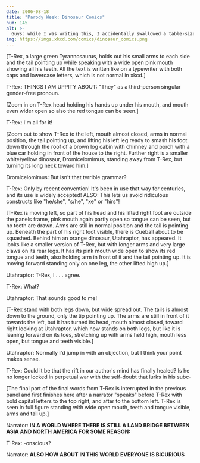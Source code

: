 ```yaml
---
date: 2006-08-18
title: "Parody Week: Dinosaur Comics"
num: 145
alt: >-
  Guys: while I was writing this, I accidentally swallowed a table-size slab of drywall. I know! Wacky.
img: https://imgs.xkcd.com/comics/dinosaur_comics.png
---
```

[T-Rex, a large green Tyrannosaurus, holds out his small arms to each side and the tail pointing up while speaking with a wide open pink mouth showing all his teeth. All the text is written like on a typewriter with both caps and lowercase letters, which is not normal in xkcd.]

T-Rex: THINGS I AM UPPITY ABOUT: "They" as a third-person singular gender-free pronoun.

[Zoom in on T-Rex head holding his hands up under his mouth, and mouth even wider open so also the red tongue can be seen.]

T-Rex: I'm all for it!

[Zoom out to show T-Rex to the left, mouth almost closed, arms in normal position, the tail pointing up, and lifting his left leg ready to smash his foot down through the roof of a brown log cabin with chimney and porch with a blue car holding in front of the house to the right. Further right is a smaller white/yellow dinosaur, Dromiceiomimus, standing away from T-Rex, but turning its long neck toward him.]

Dromiceiomimus: But isn't that terrible grammar?

T-Rex: Only by recent convention!  It's been in use that way for centuries, and its use is widely accepted!  ALSO: This lets us avoid ridiculous constructs like "he/she", "s/he", "xe" or "hirs"!

[T-Rex is moving left, so part of his head and his lifted right foot are outside the panels frame, pink mouth again partly open so tongue can be seen, but no teeth are drawn. Arms are still in normal position and the tail is pointing up. Beneath the part of his right foot visible, there is Cueball about to be squashed. Behind him an orange dinosaur, Utahraptor, has appeared. It looks like a smaller version of T-Rex, but with longer arms and very large claws on its rear legs. It has its pink mouth wide open to show its red tongue and teeth, also holding arm in front of it and the tail pointing up. It is moving forward standing only on one leg, the other lifted high up.]

Utahraptor: T-Rex, I . . . agree.

T-Rex: What?

Utahraptor: That sounds good to me!

[T-Rex stand with both legs down, but wide spread out. The tails is almost down to the ground, only the tip pointing up. The arms are still in front of it towards the left, but it has turned its head, mouth almost closed, toward right looking at Utahraptor, which now stands on both legs, but like it is leaning forward on its toes, stretching up with arms held high, mouth less open, but tongue and teeth visible.]

Utahraptor: Normally I'd jump in with an objection, but I think your point makes sense.

T-Rex: Could it be that the rift in our author's mind has finally healed? Is he no longer locked in perpetual war with the self-doubt that lurks in his subc-

[The final part of the final words from T-Rex is interrupted in the previous panel and first finishes here after a narrator "speaks" before T-Rex with bold capital letters to the top right, and after to the bottom left. T-Rex is seen in full figure standing with wide open mouth, teeth and tongue visible, arms and tail up.]

Narrator: **IN A WORLD WHERE THERE IS STILL A LAND BRIDGE BETWEEN ASIA AND NORTH AMERICA FOR SOME REASON:**

T-Rex: -onscious?

Narrator: **ALSO HOW ABOUT IN THIS WORLD EVERYONE IS BICURIOUS**